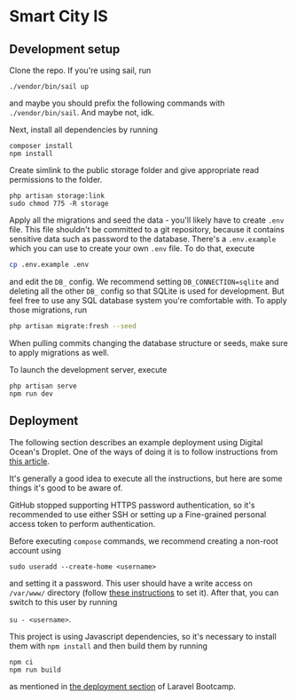 # Smart City IS

## Development setup

Clone the repo. If you're using sail, run

```
./vendor/bin/sail up
```

and maybe you should prefix the following commands with `./vendor/bin/sail`. And maybe not, idk.

Next, install all dependencies by running

```
composer install
npm install
```

Create simlink to the public storage folder and give appropriate read permissions to the folder.

```
php artisan storage:link
sudo chmod 775 -R storage
```

Apply all the migrations and seed the data - you'll likely have to create `.env` file. This file shouldn't be committed
to a git repository, because it contains sensitive data such as password to the database. There's a `.env.example` which
you can use to create your own `.env` file. To do that, execute

```bash
cp .env.example .env
```

and edit the `DB_` config. We recommend setting `DB_CONNECTION=sqlite` and deleting all the other `DB_` config so that
SQLite is used for development. But feel free to use any SQL database system you're comfortable with. To apply those 
migrations, run

```bash
php artisan migrate:fresh --seed
```

When pulling commits changing the database structure or seeds, make sure to apply migrations as well.

To launch the development server, execute

```
php artisan serve
npm run dev
```


## Deployment

The following section describes an example deployment using Digital Ocean's Droplet. One of the ways of doing it is to follow
instructions from [this article](https://blog.devgenius.io/quick-way-to-deploy-a-laravel-app-to-digitalocean-d212f088bcc5).

It's generally a good idea to execute all the instructions, but here are some things it's good to be aware of.

GitHub stopped supporting HTTPS password authentication, so it's recommended to use either SSH or setting up a 
Fine-grained personal access token to perform authentication.

Before executing `compose` commands, we recommend creating
a non-root account using

`sudo useradd --create-home <username>` 

and setting it a password. This user should have a write access on `/var/www/` directory (follow 
[these instructions](https://superuser.com/a/19333) to set it). After that, you can switch to this user by running

`su - <username>`.

This project is using Javascript dependencies, so it's necessary to install them with `npm install` and then
build them by running

```
npm ci
npm run build
```

as mentioned in [the deployment section](https://bootcamp.laravel.com/deploying) of Laravel Bootcamp.
